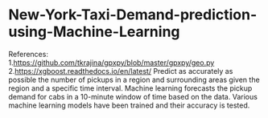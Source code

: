 # New-York-Taxi-Demand-prediction-using-Machine-Learning

References:<br>
1.https://github.com/tkrajina/gpxpy/blob/master/gpxpy/geo.py <br>
2.https://xgboost.readthedocs.io/en/latest/
Predict as accurately as possible the number of pickups in a region and surrounding areas given the region and a specific time interval. Machine learning forecasts the pickup demand for cabs in a 10-minute window of time based on the data. Various machine learning models have been trained and their accuracy is tested.
